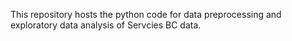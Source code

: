 This repository hosts the python code for data preprocessing and exploratory data analysis of Servcies BC data.
